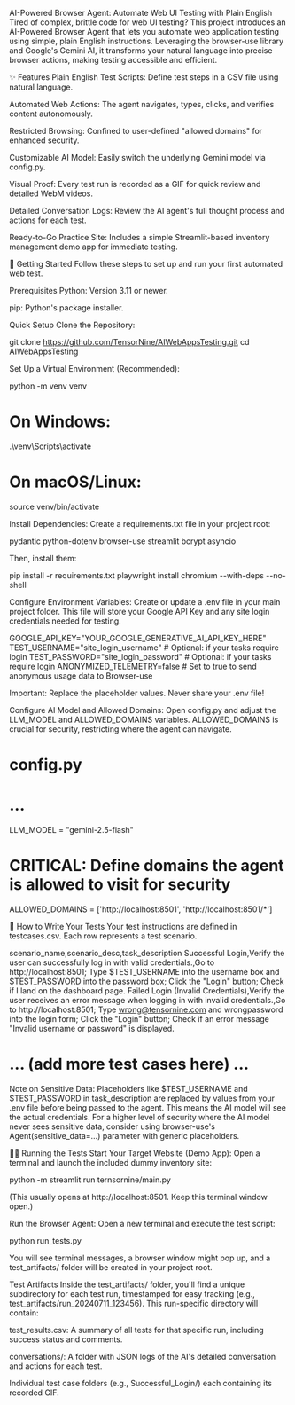 AI-Powered Browser Agent: Automate Web UI Testing with Plain English
Tired of complex, brittle code for web UI testing? This project introduces an AI-Powered Browser Agent that lets you automate web application testing using simple, plain English instructions. Leveraging the browser-use library and Google's Gemini AI, it transforms your natural language into precise browser actions, making testing accessible and efficient.

✨ Features
Plain English Test Scripts: Define test steps in a CSV file using natural language.

Automated Web Actions: The agent navigates, types, clicks, and verifies content autonomously.

Restricted Browsing: Confined to user-defined "allowed domains" for enhanced security.

Customizable AI Model: Easily switch the underlying Gemini model via config.py.

Visual Proof: Every test run is recorded as a GIF for quick review and detailed WebM videos.

Detailed Conversation Logs: Review the AI agent's full thought process and actions for each test.

Ready-to-Go Practice Site: Includes a simple Streamlit-based inventory management demo app for immediate testing.

🚀 Getting Started
Follow these steps to set up and run your first automated web test.

Prerequisites
Python: Version 3.11 or newer.

pip: Python's package installer.

Quick Setup
Clone the Repository:

git clone https://github.com/TensorNine/AIWebAppsTesting.git
cd AIWebAppsTesting

Set Up a Virtual Environment (Recommended):

python -m venv venv
# On Windows:
.\venv\Scripts\activate
# On macOS/Linux:
source venv/bin/activate

Install Dependencies:
Create a requirements.txt file in your project root:

pydantic
python-dotenv
browser-use
streamlit
bcrypt
asyncio

Then, install them:

pip install -r requirements.txt
playwright install chromium --with-deps --no-shell

Configure Environment Variables:
Create or update a .env file in your main project folder. This file will store your Google API Key and any site login credentials needed for testing.

GOOGLE_API_KEY="YOUR_GOOGLE_GENERATIVE_AI_API_KEY_HERE"
TEST_USERNAME="site_login_username" # Optional: if your tasks require login
TEST_PASSWORD="site_login_password" # Optional: if your tasks require login
ANONYMIZED_TELEMETRY=false # Set to true to send anonymous usage data to Browser-use

Important: Replace the placeholder values. Never share your .env file!

Configure AI Model and Allowed Domains:
Open config.py and adjust the LLM_MODEL and ALLOWED_DOMAINS variables. ALLOWED_DOMAINS is crucial for security, restricting where the agent can navigate.

# config.py
# ...
LLM_MODEL = "gemini-2.5-flash"

# CRITICAL: Define domains the agent is allowed to visit for security
ALLOWED_DOMAINS = ['http://localhost:8501', 'http://localhost:8501/*']

📝 How to Write Your Tests
Your test instructions are defined in testcases.csv. Each row represents a test scenario.

scenario_name,scenario_desc,task_description
Successful Login,Verify the user can successfully log in with valid credentials.,Go to http://localhost:8501; Type $TEST_USERNAME into the username box and $TEST_PASSWORD into the password box; Click the "Login" button; Check if I land on the dashboard page.
Failed Login (Invalid Credentials),Verify the user receives an error message when logging in with invalid credentials.,Go to http://localhost:8501; Type wrong@tensornine.com and wrongpassword into the login form; Click the "Login" button; Check if an error message "Invalid username or password" is displayed.
# ... (add more test cases here) ...

Note on Sensitive Data: Placeholders like $TEST_USERNAME and $TEST_PASSWORD in task_description are replaced by values from your .env file before being passed to the agent. This means the AI model will see the actual credentials. For a higher level of security where the AI model never sees sensitive data, consider using browser-use's Agent(sensitive_data=...) parameter with generic placeholders.

🏃‍♀️ Running the Tests
Start Your Target Website (Demo App):
Open a terminal and launch the included dummy inventory site:

python -m streamlit run ternsornine/main.py

(This usually opens at http://localhost:8501. Keep this terminal window open.)

Run the Browser Agent:
Open a new terminal and execute the test script:

python run_tests.py

You will see terminal messages, a browser window might pop up, and a test_artifacts/ folder will be created in your project root.

Test Artifacts
Inside the test_artifacts/ folder, you'll find a unique subdirectory for each test run, timestamped for easy tracking (e.g., test_artifacts/run_20240711_123456). This run-specific directory will contain:

test_results.csv: A summary of all tests for that specific run, including success status and comments.

conversations/: A folder with JSON logs of the AI's detailed conversation and actions for each test.

Individual test case folders (e.g., Successful_Login/) each containing its recorded GIF.